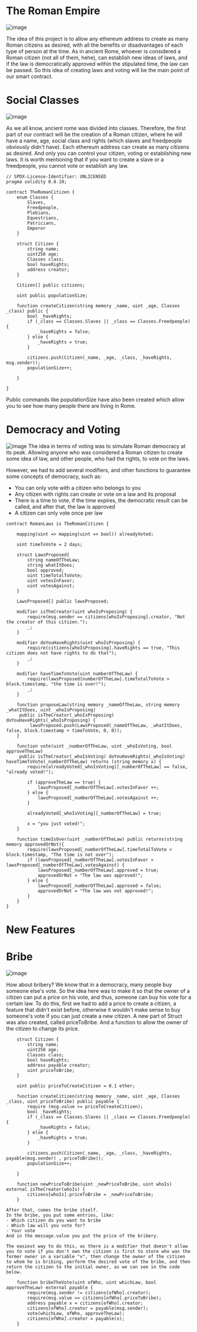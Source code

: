 # The Roman Empire
![image](https://user-images.githubusercontent.com/101097089/160344573-329cff6c-59b0-4a86-b6b3-6915b44cfaf5.png)

The idea of this project is to allow any ethereum address to create as many Roman citizens as desired, with all the benefits or disadvantages of each type of person at the time. As in ancient Rome, whoever is considered a Roman citizen (not all of them, hehe), can establish new ideas of laws, and if the law is democratically approved within the stipulated time, the law can be passed. So this idea of creating laws and voting will be the main point of our smart contract.

# Social Classes
![image](https://user-images.githubusercontent.com/101097089/160344630-ed15dd9a-4ed9-4aac-be8b-59ae90d7502c.png)

As we all know, ancient rome was divided into classes.
Therefore, the first part of our contract will be the creation of a Roman citizen, where he will have a name, age, social class and rights (which slaves and freedpeople obviously didn't have). 
Each ethereum address can create as many citizens as desired. And only you can control your citizen, voting or establishing new laws. It is worth mentioning that if you want to create a slave or a freedpeople, you cannot vote or establish any law.

```
// SPDX-License-Identifier: UNLICENSED
pragma solidity 0.8.10;

contract TheRomanCitizen {
    enum Classes {
        Slaves,
        Freedpeople,
        Plebians,
        Equestrians,
        Patricians,
        Emperor
    }

    struct Citizen {
        string name;
        uint256 age;
        Classes class; 
        bool haveRights;
        address creator;
    }

    Citizen[] public citizens;

    uint public populationSize;

    function createCitizen(string memory _name, uint _age, Classes _class) public {
        bool _haveRights;
        if (_class == Classes.Slaves || _class == Classes.Freedpeople){
            _haveRights = false;
        } else {
            _haveRights = true;
        }
        
        citizens.push(Citizen(_name, _age, _class, _haveRights, msg.sender));
        populationSize++;

    }

}
```

Public commands like populationSize have also been created which allow you to see how many people there are living in Rome.

# Democracy and Voting
![image](https://user-images.githubusercontent.com/101097089/160382928-d8e4236f-18d0-450e-95aa-5dcf46a9aabb.png)
The idea in terms of voting was to simulate Roman democracy at its peak. Allowing anyone who was considered a Roman citizen to create some idea of law, and other people, who had the rights, to vote on the laws.

However, we had to add several modifiers, and other functions to guarantee some concepts of democracy, such as:
- You can only vote with a citizen who belongs to you
- Any citizen with rights can create or vote on a law and its proposal
- There is a time to vote, if the time expires, the democratic result can be called, and after that, the law is approved
- A citizen can only vote once per law

```
contract RomanLaws is TheRomanCitizen {

    mapping(uint => mapping(uint => bool)) alreadyVoted;

    uint timeToVote = 2 days;

    struct LawsProposed{
        string nameOfTheLaw;
        string whatItDoes;
        bool approved;
        uint timeTotalToVote;
        uint votesInFavor;
        uint votesAgainst;
    }

    LawsProposed[] public lawsProposed;

    modifier isTheCreator(uint whoIsProposing) {
        require(msg.sender == citizens[whoIsProposing].creator, "Not the creator of this citizen.");
        _;
    }

    modifier doYouHaveRights(uint whoIsProposing) {
        require(citizens[whoIsProposing].haveRights == true, "This citizen does not have rights to do that");
        _;
    }

    modifier haveTimeToVote(uint numberOfTheLaw) {
        require(lawsProposed[numberOfTheLaw].timeTotalToVote > block.timestamp, "the time is over!");
        _;
    }

    function proposeLaw(string memory _nameOfTheLaw, string memory _whatItDoes, uint _whoIsProposing)
     public isTheCreator(_whoIsProposing) doYouHaveRights(_whoIsProposing) {
         lawsProposed.push(LawsProposed(_nameOfTheLaw, _whatItDoes, false, block.timestamp + timeToVote, 0, 0));
    }

    function vote(uint _numberOfTheLaw, uint _whoIsVoting, bool approveTheLaw)
     public isTheCreator(_whoIsVoting) doYouHaveRights(_whoIsVoting) haveTimeToVote(_numberOfTheLaw) returns (string memory x) {
        require(alreadyVoted[_whoIsVoting][_numberOfTheLaw] == false, "already voted!");
        
        if (approveTheLaw == true) {
            lawsProposed[_numberOfTheLaw].votesInFavor ++;
        } else {
            lawsProposed[_numberOfTheLaw].votesAgainst ++;
        }

        alreadyVoted[_whoIsVoting][_numberOfTheLaw] = true;

        x = "you just voted!";
    }

    function timeIsOver(uint _numberOfTheLaw) public returns(string memory approvedOrNot){
        require(lawsProposed[_numberOfTheLaw].timeTotalToVote < block.timestamp, "The time is not over");
        if (lawsProposed[_numberOfTheLaw].votesInFavor > lawsProposed[_numberOfTheLaw].votesAgainst) {
            lawsProposed[_numberOfTheLaw].approved = true;
            approvedOrNot = "The law was approved!";
        } else {
            lawsProposed[_numberOfTheLaw].approved = false;
            approvedOrNot = "The law was not approved!";
        }
    }
}
```

# New Features

# Bribe

![image](https://user-images.githubusercontent.com/101097089/160547703-a8c01a11-9072-4482-aea7-bbbfd19deb7c.png)


How about bribery? 
We know that in a democracy, many people buy someone else's vote. So the idea here was to make it so that the owner of a citizen can put a price on his vote, and thus, someone can buy his vote for a certain law.
To do this, first we had to add a price to create a citizen, a feature that didn't exist before, otherwise it wouldn't make sense to buy someone's vote if you can just create a new citizen.
A new part of Struct was also created, called priceToBribe. And a function to allow the owner of the citizen to change its price.

```
    struct Citizen {
        string name;
        uint256 age;
        Classes class; 
        bool haveRights;
        address payable creator;
        uint priceToBribe;
    }
    
    uint public priceToCreateCitizen = 0.1 ether;
    
    function createCitizen(string memory _name, uint _age, Classes _class, uint priceToBribe) public payable {
        require (msg.value >= priceToCreateCitizen);
        bool _haveRights;
        if (_class == Classes.Slaves || _class == Classes.Freedpeople){
            _haveRights = false;
        } else {
            _haveRights = true;
        }
        
        citizens.push(Citizen(_name, _age, _class, _haveRights, payable(msg.sender) , priceToBribe));
        populationSize++;

    }
    
    function newPriceToBribe(uint _newPriceToBribe, uint whoIs) external isTheCreator(whoIs) {
        citizens[whoIs].priceToBribe = _newPriceToBribe;
    }   
```
    
    After that, comes the bribe itself.
    In the bribe, you put some entries, like:
    - Which citizen do you want to bribe
    - Which law will you vote for?
    - Your vote
    And in the message.value you put the price of the bribery.
    
    The easiest way to do this, as there is a modifier that doesn't allow you to vote if you don't own the citizen is first to store who was the former owner in a variable "x", then change the owner of the citizen to whom he is bribing, perform the desired vote of the bribe, and then return the citizen to the initial owner, as we can see in the code below.
    
```
    function bribeTheVote(uint ofWho, uint whichLaw, bool approveTheLaw) external payable {
        require(msg.sender != citizens[ofWho].creator);
        require(msg.value >= citizens[ofWho].priceToBribe);
        address payable x = citizens[ofWho].creator;
        citizens[ofWho].creator = payable(msg.sender);
        vote(whichLaw, ofWho, approveTheLaw);
        citizens[ofWho].creator = payable(x);
    }
    
```
    
    









